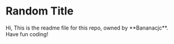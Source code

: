 <h1>Random Title</h1>
Hi, This is the readme file for this repo, owned by **Bananacjc**.<br/>
Have fun coding!
